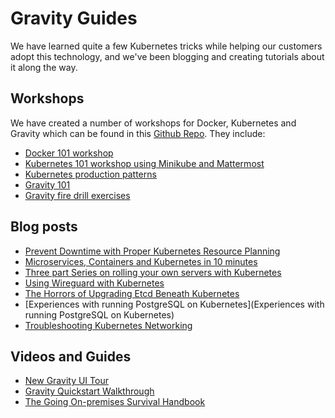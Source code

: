 # Gravity Guides

We have learned quite a few Kubernetes tricks while helping our customers adopt
this technology, and we've been blogging and creating tutorials about it along the way.

## Workshops

We have created a number of workshops for Docker, Kubernetes and Gravity which can be found in this [Github Repo](https://github.com/gravitational/workshop). They include:

* [Docker 101 workshop](https://github.com/gravitational/workshop/blob/master/docker.md#docker-101)
* [Kubernetes 101 workshop using Minikube and Mattermost](https://github.com/gravitational/workshop/blob/master/k8s101.md#kubernetes-101)
* [Kubernetes production patterns](https://github.com/gravitational/workshop/blob/master/k8sprod.md#kubernetes-production-patterns)
* [Gravity 101](https://github.com/gravitational/workshop/blob/master/gravity101.md#gravity-101)
* [Gravity fire drill exercises](https://github.com/gravitational/workshop/blob/master/firedrills.md)


## Blog posts

* [Prevent Downtime with Proper Kubernetes Resource Planning](https://gravitational.com/blog/kubernetes-resource-planning/)
* [Microservices, Containers and Kubernetes in 10 minutes](https://gravitational.com/blog/microservices-containers-kubernetes/)
* [Three part Series on rolling your own servers with Kubernetes](https://gravitational.com/blog/aws_vs_colocation/)
* [Using Wireguard with Kubernetes](https://gravitational.com/blog/wormhole_security/)
* [The Horrors of Upgrading Etcd Beneath Kubernetes](https://gravitational.com/blog/kubernetes-and-offline-etcd-upgrades/)
* [Experiences with running PostgreSQL on Kubernetes](Experiences with running PostgreSQL on Kubernetes)
* [Troubleshooting Kubernetes Networking](https://gravitational.com/blog/troubleshooting-kubernetes-networking/)

## Videos and Guides

* [New Gravity UI Tour](https://gravitational.com/resources/videos/gravity-6-ui-tour/)
* [Gravity Quickstart Walkthrough](https://gravitational.com/resources/videos/gravity-community-demo/)
* [The Going On-premises Survival Handbook](https://gravitational.com/resources/guides/on-prem-survival-handbook/)

